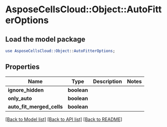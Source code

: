 # AsposeCellsCloud::Object::AutoFitterOptions

## Load the model package
```perl
use AsposeCellsCloud::Object::AutoFitterOptions;
```

## Properties
Name | Type | Description | Notes
------------ | ------------- | ------------- | -------------
**ignore_hidden** | **boolean** |  | 
**only_auto** | **boolean** |  | 
**auto_fit_merged_cells** | **boolean** |  | 

[[Back to Model list]](../README.md#documentation-for-models) [[Back to API list]](../README.md#documentation-for-api-endpoints) [[Back to README]](../README.md)


